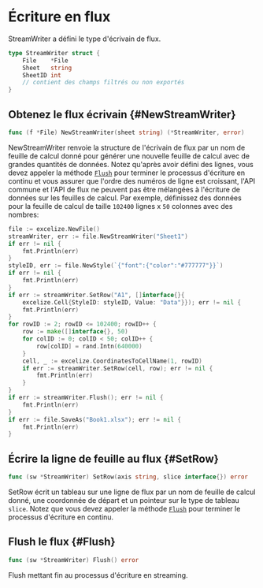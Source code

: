 # Écriture en flux

StreamWriter a défini le type d'écrivain de flux.

```go
type StreamWriter struct {
    File    *File
    Sheet   string
    SheetID int
    // contient des champs filtrés ou non exportés
}
```

## Obtenez le flux écrivain {#NewStreamWriter}

```go
func (f *File) NewStreamWriter(sheet string) (*StreamWriter, error)
```

NewStreamWriter renvoie la structure de l'écrivain de flux par un nom de feuille de calcul donné pour générer une nouvelle feuille de calcul avec de grandes quantités de données. Notez qu'après avoir défini des lignes, vous devez appeler la méthode [`Flush`](stream.md#Flush) pour terminer le processus d'écriture en continu et vous assurer que l'ordre des numéros de ligne est croissant, l'API commune et l'API de flux ne peuvent pas être mélangées à l'écriture de données sur les feuilles de calcul. Par exemple, définissez des données pour la feuille de calcul de taille `102400` lignes x `50` colonnes avec des nombres:

```go
file := excelize.NewFile()
streamWriter, err := file.NewStreamWriter("Sheet1")
if err != nil {
    fmt.Println(err)
}
styleID, err := file.NewStyle(`{"font":{"color":"#777777"}}`)
if err != nil {
    fmt.Println(err)
}
if err := streamWriter.SetRow("A1", []interface{}{
    excelize.Cell{StyleID: styleID, Value: "Data"}}); err != nil {
    fmt.Println(err)
}
for rowID := 2; rowID <= 102400; rowID++ {
    row := make([]interface{}, 50)
    for colID := 0; colID < 50; colID++ {
        row[colID] = rand.Intn(640000)
    }
    cell, _ := excelize.CoordinatesToCellName(1, rowID)
    if err := streamWriter.SetRow(cell, row); err != nil {
        fmt.Println(err)
    }
}
if err := streamWriter.Flush(); err != nil {
    fmt.Println(err)
}
if err := file.SaveAs("Book1.xlsx"); err != nil {
    fmt.Println(err)
}
```

## Écrire la ligne de feuille au flux {#SetRow}

```go
func (sw *StreamWriter) SetRow(axis string, slice interface{}) error
```

SetRow écrit un tableau sur une ligne de flux par un nom de feuille de calcul donné, une coordonnée de départ et un pointeur sur le type de tableau `slice`. Notez que vous devez appeler la méthode [`Flush`](stream.md#Flush) pour terminer le processus d'écriture en continu.

## Flush le flux {#Flush}

```go
func (sw *StreamWriter) Flush() error
```

Flush mettant fin au processus d'écriture en streaming.
